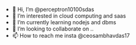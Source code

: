 - 👋 Hi, I’m @perceptron10100sdas
- 👀 I’m interested in cloud computing and  saas 
- 🌱 I’m currently learning nodejs and dbms 
- 💞️ I’m looking to collaborate on ..
- 📫 How to reach me insta @ceosambhavdas17 

<!---
perceptron10100sdas/perceptron10100sdas is a ✨ special ✨ repository because its `README.md` (this file) appears on your GitHub profile.
You can click the Preview link to take a look at your changes.
--->
